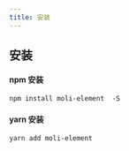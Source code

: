 ```yaml
---
title: 安装
---
```

## 安装

#### npm 安装
```
npm install moli-element  -S
```

#### yarn 安装
```
yarn add moli-element
```